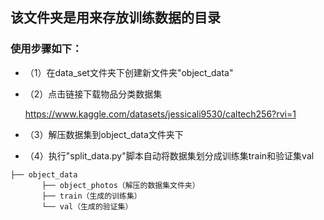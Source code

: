 ## 该文件夹是用来存放训练数据的目录
### 使用步骤如下：
* （1）在data_set文件夹下创建新文件夹"object_data"

* （2）点击链接下载物品分类数据集 

  https://www.kaggle.com/datasets/jessicali9530/caltech256?rvi=1

* （3）解压数据集到object_data文件夹下

* （4）执行"split_data.py"脚本自动将数据集划分成训练集train和验证集val    

```
├── object_data   
       ├── object_photos（解压的数据集文件夹）  
       ├── train（生成的训练集）  
       └── val（生成的验证集） 
```

